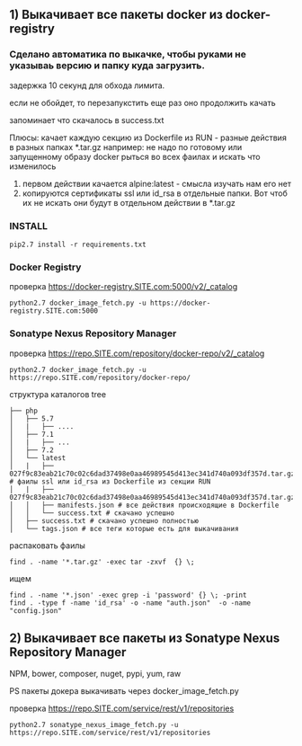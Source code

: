 ## 1) Выкачивает все пакеты docker из docker-registry

### Сделано автоматика по выкачке, чтобы руками не указываь версию и папку куда загрузить.

задержка 10 секунд для обхода лимита. 

если не обойдет, то перезапукстить еще раз оно продолжить качать

запоминает что скачалось в success.txt



Плюсы: качает каждую секцию  из Dockerfile из RUN - разные действия в разных папках *.tar.gz
например:
не надо по готовому или запущенному образу docker рыться во всех фаилах и искать что изменилось
1) первом действии качается alpine:latest - смысла изучать нам его нет
2) копируются сертификаты ssl или id_rsa в отдельные папки. Вот чтоб их не искать они будут в отдельном действии в *.tar.gz

### INSTALL

```
pip2.7 install -r requirements.txt 
```


###  Docker Registry

проверка https://docker-registry.SITE.com:5000/v2/_catalog

```
python2.7 docker_image_fetch.py -u https://docker-registry.SITE.com:5000
```

###  Sonatype Nexus Repository Manager

проверка https://repo.SITE.com/repository/docker-repo/v2/_catalog

```
python2.7 docker_image_fetch.py -u https://repo.SITE.com/repository/docker-repo/
```

структура каталогов tree

```
├── php
│   ├── 5.7
│   |   ├── ....
│   ├── 7.1
│   |   ├── ...
│   ├── 7.2
│   └── latest
│   |   ├── 027f9c83eab21c70c02c6dad37498e0aa46989545d413ec341d740a093df357d.tar.gz # фаилы ssl или id_rsa из Dockerfile из секции RUN
│   |   ├── 027f9c83eab21c70c02c6dad37498e0aa46989545d413ec341d740a093df357d.tar.gz
│   │   ├── manifests.json # все действия происходящие в Dockerfile
│   │   └── success.txt # скачано успешно
│   ├── success.txt # скачано успешно полностью
│   └── tags.json # все теги которые есть для выкачивания
```

распаковать фаилы
```
find . -name '*.tar.gz' -exec tar -zxvf  {} \;
```
ищем

```
find . -name '*.json' -exec grep -i 'password' {} \; -print
find . -type f -name 'id_rsa' -o -name "auth.json"  -o -name "config.json" 
```


## 2) Выкачивает все пакеты из Sonatype Nexus Repository Manager

NPM, bower, composer, nuget, pypi, yum, raw

PS пакеты докера выкачивать через docker_image_fetch.py

проверка https://repo.SITE.com/service/rest/v1/repositories

```
python2.7 sonatype_nexus_image_fetch.py -u https://repo.SITE.com/service/rest/v1/repositories
```

